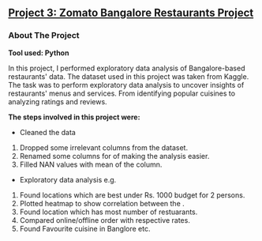 ## [Project 3: Zomato Bangalore Restaurants Project](https://www.kaggle.com/code/mohd647/zomato-bangalore-data-eda)
### About The Project
**Tool used: Python**

In this project, I performed exploratory data analysis of Bangalore-based restaurants' data.
The dataset used in this project was taken from Kaggle. 
The task was to perform exploratory data analysis to uncover insights of restaurants' menus and services. From identifying popular cuisines to analyzing ratings and reviews.

**The steps involved in this project were:**
- Cleaned the data
1. Dropped some irrelevant columns from the dataset.
2. Renamed some columns for of making the analysis easier.
3. Filled NAN values with mean of the column.
- Exploratory data analysis e.g.
1. Found locations which are best under Rs. 1000 budget for 2 persons.
2. Plotted heatmap to show correlation between the .
3. Found location which has most number of restuarants. 
4. Compared online/offline order with respective rates.
5. Found Favourite cuisine in Banglore etc.



